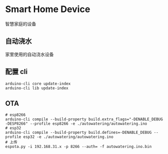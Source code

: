 # Smart Home Device

智慧家庭的设备

## 自动浇水

家里使用的自动浇水设备

## 配置 cli

```shell
arduino-cli core update-index
arduino-cli lib update-index
```

## OTA

```shell
# esp8266
arduino-cli compile --build-property build.extra_flags="-DENABLE_DEBUG -DESP8266" --profile esp8266 -e ./autowatering/autowatering.ino
# esp32
arduino-cli compile --build-property build.defines=-DENABLE_DEBUG --profile esp32 -e ./autowatering/autowatering.ino
# 上传
espota.py -i 192.168.31.x -p 8266 --auth= -f autowatering.ino.bin
```
